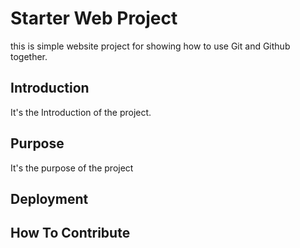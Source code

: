 # Starter Web Project

this is simple website project for showing how to use Git and Github together.

## Introduction

It's the Introduction of the project.

## Purpose

It's the purpose of the project
## Deployment

## How To Contribute